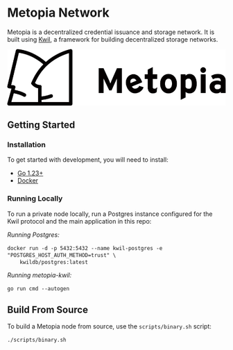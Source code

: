# Metopia Network

Metopia is a decentralized credential issuance and storage network. It is built using [Kwil](<https://docs.kwil.com>), a framework for building decentralized storage networks.

![banner](./assets/logo.png)

## Getting Started

### Installation

To get started with development, you will need to install:

- [Go 1.23+](<https://go.dev/doc/install>)
- [Docker](<https://docs.docker.com/engine/install/>)

### Running Locally

To run a private node locally, run a Postgres instance configured for the Kwil protocol and the main application in this repo:

_Running Postgres:_
```shell
docker run -d -p 5432:5432 --name kwil-postgres -e "POSTGRES_HOST_AUTH_METHOD=trust" \
    kwildb/postgres:latest
```

_Running metopia-kwil:_
```shell
go run cmd --autogen
```

## Build From Source

To build a Metopia node from source, use the `scripts/binary.sh` script:

```shell
./scripts/binary.sh
```